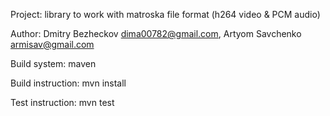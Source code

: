 Project: library to work with matroska file format (h264 video & PCM audio)

Author: Dmitry Bezheckov dima00782@gmail.com, Artyom Savchenko armisav@gmail.com

Build system: maven

Build instruction: mvn install

Test instruction: mvn test
